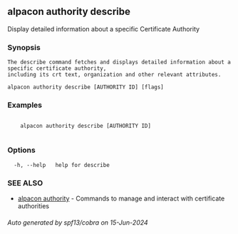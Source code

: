 ## alpacon authority describe

Display detailed information about a specific Certificate Authority

### Synopsis


	The describe command fetches and displays detailed information about a specific certificate authority, 
	including its crt text, organization and other relevant attributes. 
	

```
alpacon authority describe [AUTHORITY ID] [flags]
```

### Examples

```
 
	alpacon authority describe [AUTHORITY ID]
	
```

### Options

```
  -h, --help   help for describe
```

### SEE ALSO

* [alpacon authority](alpacon_authority.md)	 - Commands to manage and interact with certificate authorities

###### Auto generated by spf13/cobra on 15-Jun-2024
